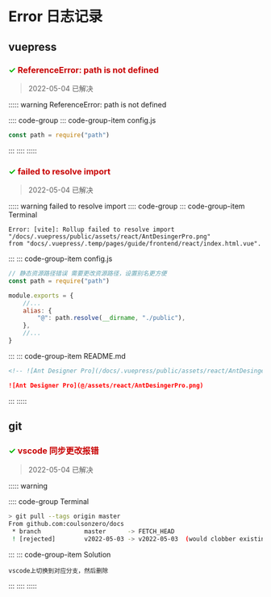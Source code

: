 <!-- <span style="color: rgb(0,180,0)">✓</span> -->

# Error 日志记录

## vuepress

### <span style="color: rgb(0,180,0)">✓</span> <span style="color: rgb(200,0,0)">ReferenceError: path is not defined</span>

> 2022-05-04 已解决

::::: warning ReferenceError: path is not defined

:::: code-group
::: code-group-item config.js

```js
const path = require("path")
```

:::
::::
:::::

### <span style="color: rgb(0,180,0)">✓</span> <span style="color: rgb(200,0,0)">failed to resolve import</span>

> 2022-05-04 已解决

::::: warning failed to resolve import
:::: code-group
::: code-group-item Terminal

```
Error: [vite]: Rollup failed to resolve import
"/docs/.vuepress/public/assets/react/AntDesingerPro.png"
from "docs/.vuepress/.temp/pages/guide/frontend/react/index.html.vue".
```

:::
::: code-group-item config.js

```js
// 静态资源路径错误 需要更改资源路径，设置别名更方便
const path = require("path")

module.exports = {
	//...
	alias: {
		"@": path.resolve(__dirname, "./public"),
	},
	//...
}
```

:::
::: code-group-item README.md

```md
<!-- ![Ant Designer Pro](/docs/.vuepress/public/assets/react/AntDesingerPro.png) -->

![Ant Designer Pro](@/assets/react/AntDesingerPro.png)
```

:::
:::::

## git

### <span style="color: rgb(0,180,0)">✓</span> <span style="color: rgb(200,0,0)">vscode 同步更改报错</span>

> 2022-05-04 已解决

::::: warning

:::: code-group Terminal

```bash
> git pull --tags origin master
From github.com:coulsonzero/docs
 * branch            master      -> FETCH_HEAD
 ! [rejected]        v2022-05-03 -> v2022-05-03  (would clobber existing tag)
```

:::
::: code-group-item Solution

```
vscode上切换到对应分支，然后删除
```

:::
::::
:::::
